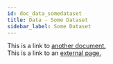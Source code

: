 ```yaml
---
id: doc_data_somedataset
title: Data - Some Dataset
sidebar_label: Some Dataset
---
```


This is a link to [another document.](doc3.md)  
This is a link to an [external page.](http://www.example.com)

